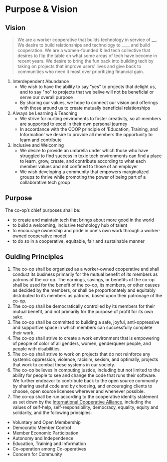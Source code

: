 # Purpose & Vision

## Vision

> We are a worker cooperative that builds technology in service of **\_\_**. We desire to build relationships and technology to \_\_\_\_ and build cooperation. We are a women-founded & led tech collective that desires to flip the table on what some areas of tech have become in recent years. We desire to bring the fun back into building tech by taking on projects that improve users' lives and give back to communities who need it most over prioritizing financial gain.

1. Interdependent Abundance
   - We wish to have the ability to say "yes" to projects that delight us, and to say "no" to projects that we belive will not be beneficial or serve our overall purpose
   - By sharing our values, we hope to connect our vision and offerings with those around us to create mutually beneficial relationships
2. Always be Learning & Teaching
   - We strive for nurting enviroments to foster creativity, so all members are supported to excel in their own personal journey
   - In accordance with the COOP principle of 'Education, Training, and Information' we desire to provide all members the opportunity to learn and contribute
3. Inclusive and Welcoming
   - We desire to provide an umbrella under which those who have struggled to find success in toxic tech environments can find a place to learn, grow, create, and contribute according to what each member values and not confined to those of an employer
   - We wish developing a community that empowers marginalized groups to thrive while promoting the power of being part of a collaborative tech group

## Purpose

The co-op’s chief purposes shall be:

- to create and maintain tech that brings about more good in the world
- to build a welcoming, inclusive technology hub of talent
- to encourage ownership and pride in one's own work through a worker-owned cooperative model
- to do so in a cooperative, equitable, fair and sustainable manner

## Guiding Principles

1. The co-op shall be organized as a worker-owned cooperative and shall conduct its business primarily for the mutual benefit of its members as patrons of the co-op. The earnings, savings, or benefits of the co-op shall be used for the benefit of the co-op, its members, or other causes as decided by the members, or shall be proportionately and equitably distributed to its members as patrons, based upon their patronage of the co-op.
2. The co-op shall be democratically controlled by its members for their mutual benefit, and not primarily for the purpose of profit for its own sake.
3. The co-op shall be committed to building a safe, joyful, anti-oppressive and supportive space in which members can successfully complete their work.
4. The co-op shall strive to create a work environment that is empowering of people of color of all genders, women, genderqueer people, and people with disabilities.
5. The co-op shall strive to work on projects that do not reinforce any systemic oppression, violence, racisim, sexism, and optimally, projects that work to combat these systems in our society.
6. The co-op believes in computing justice, including but not limited to the ability for people to see and change the code that runs their software. We further endeavor to contribute back to the open source community by sharing useful code and by choosing, and encouraging clients to choose, open source licenses wherever and whenever possible.
7. The co-op shall be run according to the cooperative identity statement as set down by the [International Cooperative Alliance](https://ica.coop/en/cooperatives/cooperative-identity), including the values of self-help, self-responsibility, democracy, equality, equity and solidarity, and the following principles:

- Voluntary and Open Membership
- Democratic Member Control
- Member Economic Participation
- Autonomy and Independence
- Education, Training and Information
- Co-operation among Co-operatives
- Concern for Community
